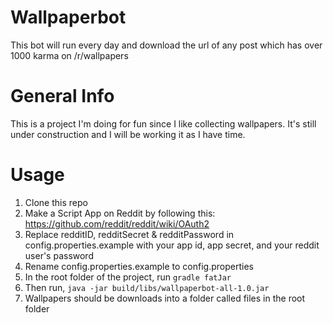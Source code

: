 # Wallpaperbot

This bot will run every day and download the url of any post which has over 1000 karma on /r/wallpapers

# General Info

This is a project I'm doing for fun since I like collecting wallpapers. It's still under construction and I will be working it as I have time.

# Usage

1) Clone this repo
2) Make a Script App on Reddit by following this: https://github.com/reddit/reddit/wiki/OAuth2
3) Replace redditID, redditSecret & redditPassword in config.properties.example with your app id, app secret, and your reddit user's password
4) Rename config.properties.example to config.properties
5) In the root folder of the project, run `gradle fatJar`
6) Then run, `java -jar build/libs/wallpaperbot-all-1.0.jar`
7) Wallpapers should be downloads into a folder called files in the root folder
